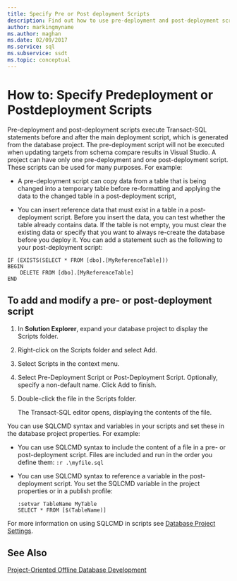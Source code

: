 ```yaml
---
title: Specify Pre or Post deployment Scripts
description: Find out how to use pre-deployment and post-deployment scripts to execute Transact-SQL statements before and after the main deployment script runs.
author: markingmyname
ms.author: maghan
ms.date: 02/09/2017
ms.service: sql
ms.subservice: ssdt
ms.topic: conceptual
---
```


# How to: Specify Predeployment or Postdeployment Scripts

Pre-deployment and post-deployment scripts execute Transact\-SQL statements before and after the main deployment script, which is generated from the database project. The pre-deployment script will not be executed when updating targets from schema compare results in Visual Studio. A project can have only one pre-deployment and one post-deployment script. These scripts can be used for many purposes. For example:  
  
-   A pre-deployment script can copy data from a table that is being changed into a temporary table before re-formatting and applying the data to the changed table in a post-deployment script,  
  
-   You can insert reference data that must exist in a table in a post-deployment script. Before you insert the data, you can test whether the table already contains data. If the table is not empty, you must clear the existing data or specify that you want to always re-create the database before you deploy it. You can add a statement such as the following to your post-deployment script:  
  
```  
IF (EXISTS(SELECT * FROM [dbo].[MyReferenceTable]))  
BEGIN  
    DELETE FROM [dbo].[MyReferenceTable]  
END  
```  

## To add and modify a pre- or post-deployment script  
  
1.  In **Solution Explorer**, expand your database project to display the Scripts folder.  
  
2.  Right-click on the Scripts folder and select Add.  
  
3.  Select Scripts in the context menu.  
  
4.  Select Pre-Deployment Script or Post-Deployment Script. Optionally, specify a non-default name. Click Add to finish.  
  
5.  Double-click the file in the Scripts folder.  
  
    The Transact\-SQL editor opens, displaying the contents of the file.  
  
You can use SQLCMD syntax and variables in your scripts and set these in the database project properties. For example:  
  
-   You can use SQLCMD syntax to include the content of a file in a pre- or post-deployment script. Files are included and run in the order you define them: `:r .\myfile.sql`  
  
-   You can use SQLCMD syntax to reference a variable in the post-deployment script. You set the SQLCMD variable in the project properties or in a publish profile:  
  
    ```  
    :setvar TableName MyTable  
    SELECT * FROM [$(TableName)]  
    ```  
  
For more information on using SQLCMD in scripts see [Database Project Settings](../ssdt/database-project-settings.md).  
  
## See Also  
[Project-Oriented Offline Database Development](../ssdt/project-oriented-offline-database-development.md)  
  
